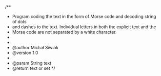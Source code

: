 /**
 * Program coding the text in the form of Morse code and decoding string of dots
 * and dashes to the text. Individual letters in both the explicit text and the
 * Morse code are not separated by a white character.
 * 
 * 
 * @author Michał Siwiak
 * @version 1.0
 *
 * @param String text
 * @return text or set
 */
